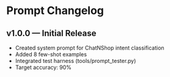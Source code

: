 # Prompt Changelog

## v1.0.0 — Initial Release
- Created system prompt for ChatNShop intent classification
- Added 8 few-shot examples
- Integrated test harness (tools/prompt_tester.py)
- Target accuracy: 90%
